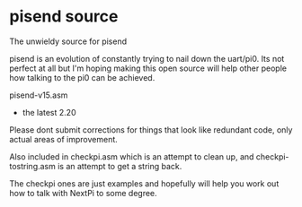 # pisend source
 The unwieldy source for pisend

pisend is an evolution of constantly trying to nail down the uart/pi0. Its not perfect at all but I'm hoping making this open source will help other people how talking to the pi0 can be achieved. 

pisend-v15.asm 
- the latest 2.20

Please dont submit corrections for things that look like redundant code, only actual areas of improvement. 

Also included in checkpi.asm which is an attempt to clean up, and checkpi-tostring.asm is an attempt to get a string back.

The checkpi ones are just examples and hopefully will help you work out how to talk with NextPi to some degree.
